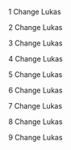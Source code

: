 1 Change Lukas

2 Change Lukas

3 Change Lukas

4 Change Lukas

5 Change Lukas

6 Change Lukas

7 Change Lukas

8 Change Lukas

9 Change Lukas